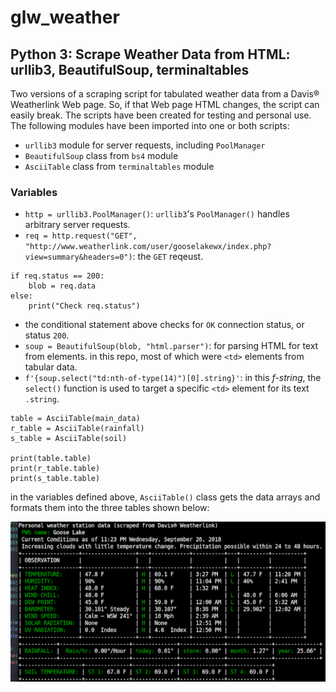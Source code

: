 # glw_weather
## Python 3: Scrape Weather Data from HTML: urllib3, BeautifulSoup, terminaltables

Two versions of a scraping script for tabulated weather data from a Davis® Weatherlink Web page. So, if that Web page HTML changes, the script can easily break. The scripts have been created for testing and personal use. The following modules have been imported into one or both scripts:

- `urllib3` module for server requests, including `PoolManager`
- `BeautifulSoup` class from `bs4` module
- `AsciiTable` class from `terminaltables` module

### Variables

- `http = urllib3.PoolManager()`: `urllib3`'s `PoolManager()` handles arbitrary server requests.
- `req = http.request("GET", "http://www.weatherlink.com/user/gooselakewx/index.php?view=summary&headers=0")`: the `GET` reqeust.

```
if req.status == 200:
    blob = req.data
else:
    print("Check req.status")
```

- the conditional statement above checks for `OK` connection status, or status `200`.
- `soup = BeautifulSoup(blob, "html.parser")`: for parsing HTML for text from elements. in this repo, most of which were `<td>` elements from tabular data.
- `f'{soup.select("td:nth-of-type(14)")[0].string}'`: in this _f-string_, the `select()` function is used to target a specific `<td>` element for its text `.string`.

```
table = AsciiTable(main_data)
r_table = AsciiTable(rainfall)
s_table = AsciiTable(soil)

print(table.table)
print(r_table.table)
print(s_table.table)
```

in the variables defined above, `AsciiTable()` class gets the data arrays and formats them into the three tables shown below:

![glw2]

[glw2]: https://github.com/nick3499/glw_weather/blob/master/glw_weather_2.png "Scraping Script v.2"
